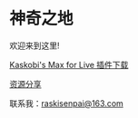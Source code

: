 # 神奇之地
欢迎来到这里!

[Kaskobi's Max for Live 插件下载](kaskobi.com/downloads)

[资源分享](mds/share.md)



联系我：raskisenpai@163.com

